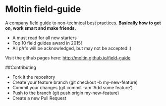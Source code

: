 # Moltin field-guide
A company field guide to non-technical best practices. **Basically how to get on, work smart and make friends.**

 - A must read for all new starters
 - Top 10 field guides award in 2015!
 - All p/r's will be acknowledged, but may not be accepted :)

Visit the github pages here: http://moltin.github.io/field-guide

##Contributing

 - Fork it the repository
 - Create your feature branch (git checkout -b my-new-feature)
 - Commit your changes (git commit -am 'Add some feature')
 - Push to the branch (git push origin my-new-feature)
 - Create a new Pull Request
